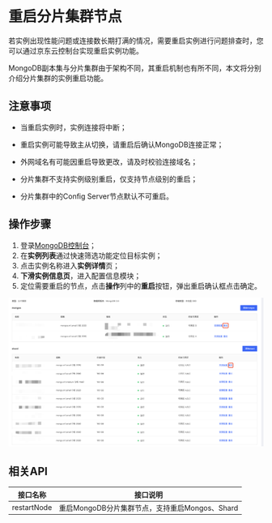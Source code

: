 # 重启分片集群节点

若实例出现性能问题或连接数长期打满的情况，需要重启实例进行问题排查时，您可以通过京东云控制台实现重启实例功能。

MongoDB副本集与分片集群由于架构不同，其重启机制也有所不同，本文将分别介绍分片集群的实例重启功能。



## 注意事项

- 当重启实例时，实例连接将中断；

- 重启实例可能导致主从切换，请重启后确认MongoDB连接正常；

- 外网域名有可能因重启导致更改，请及时校验连接域名；

- 分片集群不支持实例级别重启，仅支持节点级别的重启；

- 分片集群中的Config Server节点默认不可重启。



## 操作步骤

1. 登录[MongoDB控制台](https://mongodb-console.jdcloud.com/mongodb)；
2. 在**实例列表**通过快速筛选功能定位目标实例；
3. 点击实例名称进入**实例详情**页；
4. **下滑实例信息页**，进入配置信息模块；
5. 定位需要重启的节点，点击**操作**列中的**重启**按钮，弹出重启确认框点击确定。

![img](../../../../../../image/mongodb/rebootShard.png)



## 相关API

| 接口名称    | 接口说明                                       |
| ----------- | ---------------------------------------------- |
| restartNode | 重启MongoDB分片集群节点，支持重启Mongos、Shard |
